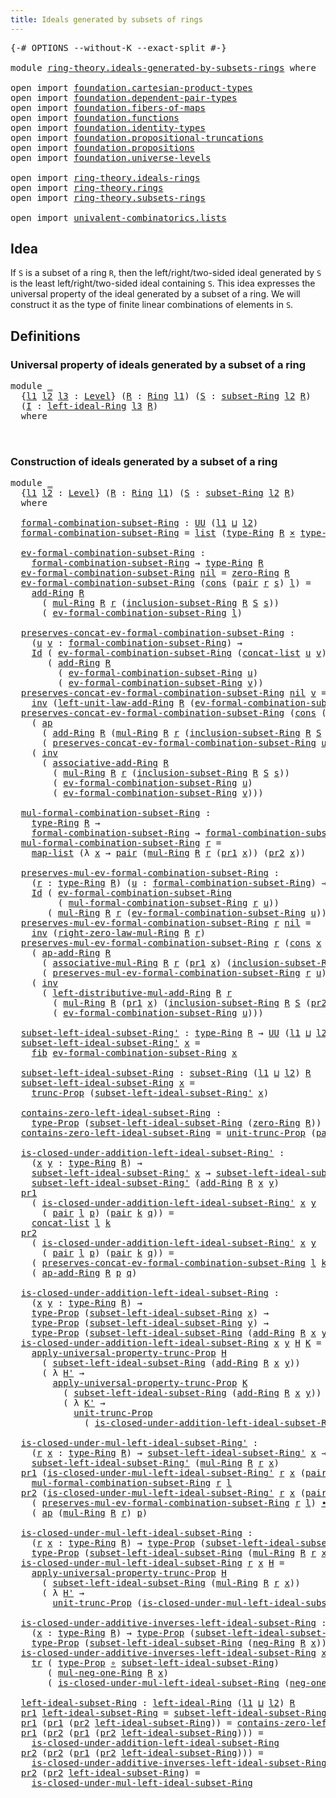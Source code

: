 ```yaml
---
title: Ideals generated by subsets of rings
---
```


<pre class="Agda"><a id="62" class="Symbol">{-#</a> <a id="66" class="Keyword">OPTIONS</a> <a id="74" class="Pragma">--without-K</a> <a id="86" class="Pragma">--exact-split</a> <a id="100" class="Symbol">#-}</a>

<a id="105" class="Keyword">module</a> <a id="112" href="ring-theory.ideals-generated-by-subsets-rings.html" class="Module">ring-theory.ideals-generated-by-subsets-rings</a> <a id="158" class="Keyword">where</a>

<a id="165" class="Keyword">open</a> <a id="170" class="Keyword">import</a> <a id="177" href="foundation.cartesian-product-types.html" class="Module">foundation.cartesian-product-types</a>
<a id="212" class="Keyword">open</a> <a id="217" class="Keyword">import</a> <a id="224" href="foundation.dependent-pair-types.html" class="Module">foundation.dependent-pair-types</a>
<a id="256" class="Keyword">open</a> <a id="261" class="Keyword">import</a> <a id="268" href="foundation.fibers-of-maps.html" class="Module">foundation.fibers-of-maps</a>
<a id="294" class="Keyword">open</a> <a id="299" class="Keyword">import</a> <a id="306" href="foundation.functions.html" class="Module">foundation.functions</a>
<a id="327" class="Keyword">open</a> <a id="332" class="Keyword">import</a> <a id="339" href="foundation.identity-types.html" class="Module">foundation.identity-types</a>
<a id="365" class="Keyword">open</a> <a id="370" class="Keyword">import</a> <a id="377" href="foundation.propositional-truncations.html" class="Module">foundation.propositional-truncations</a>
<a id="414" class="Keyword">open</a> <a id="419" class="Keyword">import</a> <a id="426" href="foundation.propositions.html" class="Module">foundation.propositions</a>
<a id="450" class="Keyword">open</a> <a id="455" class="Keyword">import</a> <a id="462" href="foundation.universe-levels.html" class="Module">foundation.universe-levels</a>

<a id="490" class="Keyword">open</a> <a id="495" class="Keyword">import</a> <a id="502" href="ring-theory.ideals-rings.html" class="Module">ring-theory.ideals-rings</a>
<a id="527" class="Keyword">open</a> <a id="532" class="Keyword">import</a> <a id="539" href="ring-theory.rings.html" class="Module">ring-theory.rings</a>
<a id="557" class="Keyword">open</a> <a id="562" class="Keyword">import</a> <a id="569" href="ring-theory.subsets-rings.html" class="Module">ring-theory.subsets-rings</a>

<a id="596" class="Keyword">open</a> <a id="601" class="Keyword">import</a> <a id="608" href="univalent-combinatorics.lists.html" class="Module">univalent-combinatorics.lists</a>
</pre>
## Idea

If `S` is a subset of a ring `R`, then the left/right/two-sided ideal generated by `S` is the least left/right/two-sided ideal containing `S`. This idea expresses the universal property of the ideal generated by a subset of a ring. We will construct it as the type of finite linear combinations of elements in `S`.

## Definitions

### Universal property of ideals generated by a subset of a ring

<pre class="Agda"><a id="1058" class="Keyword">module</a> <a id="1065" href="ring-theory.ideals-generated-by-subsets-rings.html#1065" class="Module">_</a>
  <a id="1069" class="Symbol">{</a><a id="1070" href="ring-theory.ideals-generated-by-subsets-rings.html#1070" class="Bound">l1</a> <a id="1073" href="ring-theory.ideals-generated-by-subsets-rings.html#1073" class="Bound">l2</a> <a id="1076" href="ring-theory.ideals-generated-by-subsets-rings.html#1076" class="Bound">l3</a> <a id="1079" class="Symbol">:</a> <a id="1081" href="Agda.Primitive.html#597" class="Postulate">Level</a><a id="1086" class="Symbol">}</a> <a id="1088" class="Symbol">(</a><a id="1089" href="ring-theory.ideals-generated-by-subsets-rings.html#1089" class="Bound">R</a> <a id="1091" class="Symbol">:</a> <a id="1093" href="ring-theory.rings.html#2458" class="Function">Ring</a> <a id="1098" href="ring-theory.ideals-generated-by-subsets-rings.html#1070" class="Bound">l1</a><a id="1100" class="Symbol">)</a> <a id="1102" class="Symbol">(</a><a id="1103" href="ring-theory.ideals-generated-by-subsets-rings.html#1103" class="Bound">S</a> <a id="1105" class="Symbol">:</a> <a id="1107" href="ring-theory.subsets-rings.html#597" class="Function">subset-Ring</a> <a id="1119" href="ring-theory.ideals-generated-by-subsets-rings.html#1073" class="Bound">l2</a> <a id="1122" href="ring-theory.ideals-generated-by-subsets-rings.html#1089" class="Bound">R</a><a id="1123" class="Symbol">)</a>
  <a id="1127" class="Symbol">(</a><a id="1128" href="ring-theory.ideals-generated-by-subsets-rings.html#1128" class="Bound">I</a> <a id="1130" class="Symbol">:</a> <a id="1132" href="ring-theory.ideals-rings.html#1762" class="Function">left-ideal-Ring</a> <a id="1148" href="ring-theory.ideals-generated-by-subsets-rings.html#1076" class="Bound">l3</a> <a id="1151" href="ring-theory.ideals-generated-by-subsets-rings.html#1089" class="Bound">R</a><a id="1152" class="Symbol">)</a>
  <a id="1156" class="Keyword">where</a>

  
</pre>
### Construction of ideals generated by a subset of a ring

<pre class="Agda"><a id="1239" class="Keyword">module</a> <a id="1246" href="ring-theory.ideals-generated-by-subsets-rings.html#1246" class="Module">_</a>
  <a id="1250" class="Symbol">{</a><a id="1251" href="ring-theory.ideals-generated-by-subsets-rings.html#1251" class="Bound">l1</a> <a id="1254" href="ring-theory.ideals-generated-by-subsets-rings.html#1254" class="Bound">l2</a> <a id="1257" class="Symbol">:</a> <a id="1259" href="Agda.Primitive.html#597" class="Postulate">Level</a><a id="1264" class="Symbol">}</a> <a id="1266" class="Symbol">(</a><a id="1267" href="ring-theory.ideals-generated-by-subsets-rings.html#1267" class="Bound">R</a> <a id="1269" class="Symbol">:</a> <a id="1271" href="ring-theory.rings.html#2458" class="Function">Ring</a> <a id="1276" href="ring-theory.ideals-generated-by-subsets-rings.html#1251" class="Bound">l1</a><a id="1278" class="Symbol">)</a> <a id="1280" class="Symbol">(</a><a id="1281" href="ring-theory.ideals-generated-by-subsets-rings.html#1281" class="Bound">S</a> <a id="1283" class="Symbol">:</a> <a id="1285" href="ring-theory.subsets-rings.html#597" class="Function">subset-Ring</a> <a id="1297" href="ring-theory.ideals-generated-by-subsets-rings.html#1254" class="Bound">l2</a> <a id="1300" href="ring-theory.ideals-generated-by-subsets-rings.html#1267" class="Bound">R</a><a id="1301" class="Symbol">)</a>
  <a id="1305" class="Keyword">where</a>

  <a id="1314" href="ring-theory.ideals-generated-by-subsets-rings.html#1314" class="Function">formal-combination-subset-Ring</a> <a id="1345" class="Symbol">:</a> <a id="1347" href="foundation-core.universe-levels.html#222" class="Primitive">UU</a> <a id="1350" class="Symbol">(</a><a id="1351" href="ring-theory.ideals-generated-by-subsets-rings.html#1251" class="Bound">l1</a> <a id="1354" href="Agda.Primitive.html#810" class="Primitive Operator">⊔</a> <a id="1356" href="ring-theory.ideals-generated-by-subsets-rings.html#1254" class="Bound">l2</a><a id="1358" class="Symbol">)</a>
  <a id="1362" href="ring-theory.ideals-generated-by-subsets-rings.html#1314" class="Function">formal-combination-subset-Ring</a> <a id="1393" class="Symbol">=</a> <a id="1395" href="univalent-combinatorics.lists.html#2152" class="Datatype">list</a> <a id="1400" class="Symbol">(</a><a id="1401" href="ring-theory.rings.html#2715" class="Function">type-Ring</a> <a id="1411" href="ring-theory.ideals-generated-by-subsets-rings.html#1267" class="Bound">R</a> <a id="1413" href="foundation-core.cartesian-product-types.html#577" class="Function Operator">×</a> <a id="1415" href="ring-theory.subsets-rings.html#944" class="Function">type-subset-Ring</a> <a id="1432" href="ring-theory.ideals-generated-by-subsets-rings.html#1267" class="Bound">R</a> <a id="1434" href="ring-theory.ideals-generated-by-subsets-rings.html#1281" class="Bound">S</a><a id="1435" class="Symbol">)</a>

  <a id="1440" href="ring-theory.ideals-generated-by-subsets-rings.html#1440" class="Function">ev-formal-combination-subset-Ring</a> <a id="1474" class="Symbol">:</a>
    <a id="1480" href="ring-theory.ideals-generated-by-subsets-rings.html#1314" class="Function">formal-combination-subset-Ring</a> <a id="1511" class="Symbol">→</a> <a id="1513" href="ring-theory.rings.html#2715" class="Function">type-Ring</a> <a id="1523" href="ring-theory.ideals-generated-by-subsets-rings.html#1267" class="Bound">R</a>
  <a id="1527" href="ring-theory.ideals-generated-by-subsets-rings.html#1440" class="Function">ev-formal-combination-subset-Ring</a> <a id="1561" href="univalent-combinatorics.lists.html#2195" class="InductiveConstructor">nil</a> <a id="1565" class="Symbol">=</a> <a id="1567" href="ring-theory.rings.html#5094" class="Function">zero-Ring</a> <a id="1577" href="ring-theory.ideals-generated-by-subsets-rings.html#1267" class="Bound">R</a>
  <a id="1581" href="ring-theory.ideals-generated-by-subsets-rings.html#1440" class="Function">ev-formal-combination-subset-Ring</a> <a id="1615" class="Symbol">(</a><a id="1616" href="univalent-combinatorics.lists.html#2210" class="InductiveConstructor">cons</a> <a id="1621" class="Symbol">(</a><a id="1622" href="foundation-core.dependent-pair-types.html#575" class="InductiveConstructor">pair</a> <a id="1627" href="ring-theory.ideals-generated-by-subsets-rings.html#1627" class="Bound">r</a> <a id="1629" href="ring-theory.ideals-generated-by-subsets-rings.html#1629" class="Bound">s</a><a id="1630" class="Symbol">)</a> <a id="1632" href="ring-theory.ideals-generated-by-subsets-rings.html#1632" class="Bound">l</a><a id="1633" class="Symbol">)</a> <a id="1635" class="Symbol">=</a>
    <a id="1641" href="ring-theory.rings.html#3060" class="Function">add-Ring</a> <a id="1650" href="ring-theory.ideals-generated-by-subsets-rings.html#1267" class="Bound">R</a>
      <a id="1658" class="Symbol">(</a> <a id="1660" href="ring-theory.rings.html#6433" class="Function">mul-Ring</a> <a id="1669" href="ring-theory.ideals-generated-by-subsets-rings.html#1267" class="Bound">R</a> <a id="1671" href="ring-theory.ideals-generated-by-subsets-rings.html#1627" class="Bound">r</a> <a id="1673" class="Symbol">(</a><a id="1674" href="ring-theory.subsets-rings.html#1015" class="Function">inclusion-subset-Ring</a> <a id="1696" href="ring-theory.ideals-generated-by-subsets-rings.html#1267" class="Bound">R</a> <a id="1698" href="ring-theory.ideals-generated-by-subsets-rings.html#1281" class="Bound">S</a> <a id="1700" href="ring-theory.ideals-generated-by-subsets-rings.html#1629" class="Bound">s</a><a id="1701" class="Symbol">))</a>
      <a id="1710" class="Symbol">(</a> <a id="1712" href="ring-theory.ideals-generated-by-subsets-rings.html#1440" class="Function">ev-formal-combination-subset-Ring</a> <a id="1746" href="ring-theory.ideals-generated-by-subsets-rings.html#1632" class="Bound">l</a><a id="1747" class="Symbol">)</a>

  <a id="1752" href="ring-theory.ideals-generated-by-subsets-rings.html#1752" class="Function">preserves-concat-ev-formal-combination-subset-Ring</a> <a id="1803" class="Symbol">:</a>
    <a id="1809" class="Symbol">(</a><a id="1810" href="ring-theory.ideals-generated-by-subsets-rings.html#1810" class="Bound">u</a> <a id="1812" href="ring-theory.ideals-generated-by-subsets-rings.html#1812" class="Bound">v</a> <a id="1814" class="Symbol">:</a> <a id="1816" href="ring-theory.ideals-generated-by-subsets-rings.html#1314" class="Function">formal-combination-subset-Ring</a><a id="1846" class="Symbol">)</a> <a id="1848" class="Symbol">→</a>
    <a id="1854" href="foundation-core.identity-types.html#641" class="Datatype">Id</a> <a id="1857" class="Symbol">(</a> <a id="1859" href="ring-theory.ideals-generated-by-subsets-rings.html#1440" class="Function">ev-formal-combination-subset-Ring</a> <a id="1893" class="Symbol">(</a><a id="1894" href="univalent-combinatorics.lists.html#2847" class="Function">concat-list</a> <a id="1906" href="ring-theory.ideals-generated-by-subsets-rings.html#1810" class="Bound">u</a> <a id="1908" href="ring-theory.ideals-generated-by-subsets-rings.html#1812" class="Bound">v</a><a id="1909" class="Symbol">))</a>
       <a id="1919" class="Symbol">(</a> <a id="1921" href="ring-theory.rings.html#3060" class="Function">add-Ring</a> <a id="1930" href="ring-theory.ideals-generated-by-subsets-rings.html#1267" class="Bound">R</a>
         <a id="1941" class="Symbol">(</a> <a id="1943" href="ring-theory.ideals-generated-by-subsets-rings.html#1440" class="Function">ev-formal-combination-subset-Ring</a> <a id="1977" href="ring-theory.ideals-generated-by-subsets-rings.html#1810" class="Bound">u</a><a id="1978" class="Symbol">)</a>
         <a id="1989" class="Symbol">(</a> <a id="1991" href="ring-theory.ideals-generated-by-subsets-rings.html#1440" class="Function">ev-formal-combination-subset-Ring</a> <a id="2025" href="ring-theory.ideals-generated-by-subsets-rings.html#1812" class="Bound">v</a><a id="2026" class="Symbol">))</a>
  <a id="2031" href="ring-theory.ideals-generated-by-subsets-rings.html#1752" class="Function">preserves-concat-ev-formal-combination-subset-Ring</a> <a id="2082" href="univalent-combinatorics.lists.html#2195" class="InductiveConstructor">nil</a> <a id="2086" href="ring-theory.ideals-generated-by-subsets-rings.html#2086" class="Bound">v</a> <a id="2088" class="Symbol">=</a>
    <a id="2094" href="foundation-core.identity-types.html#1552" class="Function">inv</a> <a id="2098" class="Symbol">(</a><a id="2099" href="ring-theory.rings.html#5330" class="Function">left-unit-law-add-Ring</a> <a id="2122" href="ring-theory.ideals-generated-by-subsets-rings.html#1267" class="Bound">R</a> <a id="2124" class="Symbol">(</a><a id="2125" href="ring-theory.ideals-generated-by-subsets-rings.html#1440" class="Function">ev-formal-combination-subset-Ring</a> <a id="2159" href="ring-theory.ideals-generated-by-subsets-rings.html#2086" class="Bound">v</a><a id="2160" class="Symbol">))</a>
  <a id="2165" href="ring-theory.ideals-generated-by-subsets-rings.html#1752" class="Function">preserves-concat-ev-formal-combination-subset-Ring</a> <a id="2216" class="Symbol">(</a><a id="2217" href="univalent-combinatorics.lists.html#2210" class="InductiveConstructor">cons</a> <a id="2222" class="Symbol">(</a><a id="2223" href="foundation-core.dependent-pair-types.html#575" class="InductiveConstructor">pair</a> <a id="2228" href="ring-theory.ideals-generated-by-subsets-rings.html#2228" class="Bound">r</a> <a id="2230" href="ring-theory.ideals-generated-by-subsets-rings.html#2230" class="Bound">s</a><a id="2231" class="Symbol">)</a> <a id="2233" href="ring-theory.ideals-generated-by-subsets-rings.html#2233" class="Bound">u</a><a id="2234" class="Symbol">)</a> <a id="2236" href="ring-theory.ideals-generated-by-subsets-rings.html#2236" class="Bound">v</a> <a id="2238" class="Symbol">=</a>
    <a id="2244" class="Symbol">(</a> <a id="2246" href="foundation-core.identity-types.html#2853" class="Function">ap</a>
      <a id="2255" class="Symbol">(</a> <a id="2257" href="ring-theory.rings.html#3060" class="Function">add-Ring</a> <a id="2266" href="ring-theory.ideals-generated-by-subsets-rings.html#1267" class="Bound">R</a> <a id="2268" class="Symbol">(</a><a id="2269" href="ring-theory.rings.html#6433" class="Function">mul-Ring</a> <a id="2278" href="ring-theory.ideals-generated-by-subsets-rings.html#1267" class="Bound">R</a> <a id="2280" href="ring-theory.ideals-generated-by-subsets-rings.html#2228" class="Bound">r</a> <a id="2282" class="Symbol">(</a><a id="2283" href="ring-theory.subsets-rings.html#1015" class="Function">inclusion-subset-Ring</a> <a id="2305" href="ring-theory.ideals-generated-by-subsets-rings.html#1267" class="Bound">R</a> <a id="2307" href="ring-theory.ideals-generated-by-subsets-rings.html#1281" class="Bound">S</a> <a id="2309" href="ring-theory.ideals-generated-by-subsets-rings.html#2230" class="Bound">s</a><a id="2310" class="Symbol">)))</a>
      <a id="2320" class="Symbol">(</a> <a id="2322" href="ring-theory.ideals-generated-by-subsets-rings.html#1752" class="Function">preserves-concat-ev-formal-combination-subset-Ring</a> <a id="2373" href="ring-theory.ideals-generated-by-subsets-rings.html#2233" class="Bound">u</a> <a id="2375" href="ring-theory.ideals-generated-by-subsets-rings.html#2236" class="Bound">v</a><a id="2376" class="Symbol">))</a> <a id="2379" href="foundation-core.identity-types.html#1239" class="Function Operator">∙</a>
    <a id="2385" class="Symbol">(</a> <a id="2387" href="foundation-core.identity-types.html#1552" class="Function">inv</a>
      <a id="2397" class="Symbol">(</a> <a id="2399" href="ring-theory.rings.html#3381" class="Function">associative-add-Ring</a> <a id="2420" href="ring-theory.ideals-generated-by-subsets-rings.html#1267" class="Bound">R</a>
        <a id="2430" class="Symbol">(</a> <a id="2432" href="ring-theory.rings.html#6433" class="Function">mul-Ring</a> <a id="2441" href="ring-theory.ideals-generated-by-subsets-rings.html#1267" class="Bound">R</a> <a id="2443" href="ring-theory.ideals-generated-by-subsets-rings.html#2228" class="Bound">r</a> <a id="2445" class="Symbol">(</a><a id="2446" href="ring-theory.subsets-rings.html#1015" class="Function">inclusion-subset-Ring</a> <a id="2468" href="ring-theory.ideals-generated-by-subsets-rings.html#1267" class="Bound">R</a> <a id="2470" href="ring-theory.ideals-generated-by-subsets-rings.html#1281" class="Bound">S</a> <a id="2472" href="ring-theory.ideals-generated-by-subsets-rings.html#2230" class="Bound">s</a><a id="2473" class="Symbol">))</a>
        <a id="2484" class="Symbol">(</a> <a id="2486" href="ring-theory.ideals-generated-by-subsets-rings.html#1440" class="Function">ev-formal-combination-subset-Ring</a> <a id="2520" href="ring-theory.ideals-generated-by-subsets-rings.html#2233" class="Bound">u</a><a id="2521" class="Symbol">)</a>
        <a id="2531" class="Symbol">(</a> <a id="2533" href="ring-theory.ideals-generated-by-subsets-rings.html#1440" class="Function">ev-formal-combination-subset-Ring</a> <a id="2567" href="ring-theory.ideals-generated-by-subsets-rings.html#2236" class="Bound">v</a><a id="2568" class="Symbol">)))</a>

  <a id="2575" href="ring-theory.ideals-generated-by-subsets-rings.html#2575" class="Function">mul-formal-combination-subset-Ring</a> <a id="2610" class="Symbol">:</a>
    <a id="2616" href="ring-theory.rings.html#2715" class="Function">type-Ring</a> <a id="2626" href="ring-theory.ideals-generated-by-subsets-rings.html#1267" class="Bound">R</a> <a id="2628" class="Symbol">→</a>
    <a id="2634" href="ring-theory.ideals-generated-by-subsets-rings.html#1314" class="Function">formal-combination-subset-Ring</a> <a id="2665" class="Symbol">→</a> <a id="2667" href="ring-theory.ideals-generated-by-subsets-rings.html#1314" class="Function">formal-combination-subset-Ring</a>
  <a id="2700" href="ring-theory.ideals-generated-by-subsets-rings.html#2575" class="Function">mul-formal-combination-subset-Ring</a> <a id="2735" href="ring-theory.ideals-generated-by-subsets-rings.html#2735" class="Bound">r</a> <a id="2737" class="Symbol">=</a>
    <a id="2743" href="univalent-combinatorics.lists.html#2502" class="Function">map-list</a> <a id="2752" class="Symbol">(λ</a> <a id="2755" href="ring-theory.ideals-generated-by-subsets-rings.html#2755" class="Bound">x</a> <a id="2757" class="Symbol">→</a> <a id="2759" href="foundation-core.dependent-pair-types.html#575" class="InductiveConstructor">pair</a> <a id="2764" class="Symbol">(</a><a id="2765" href="ring-theory.rings.html#6433" class="Function">mul-Ring</a> <a id="2774" href="ring-theory.ideals-generated-by-subsets-rings.html#1267" class="Bound">R</a> <a id="2776" href="ring-theory.ideals-generated-by-subsets-rings.html#2735" class="Bound">r</a> <a id="2778" class="Symbol">(</a><a id="2779" href="foundation-core.dependent-pair-types.html#592" class="Field">pr1</a> <a id="2783" href="ring-theory.ideals-generated-by-subsets-rings.html#2755" class="Bound">x</a><a id="2784" class="Symbol">))</a> <a id="2787" class="Symbol">(</a><a id="2788" href="foundation-core.dependent-pair-types.html#604" class="Field">pr2</a> <a id="2792" href="ring-theory.ideals-generated-by-subsets-rings.html#2755" class="Bound">x</a><a id="2793" class="Symbol">))</a>

  <a id="2799" href="ring-theory.ideals-generated-by-subsets-rings.html#2799" class="Function">preserves-mul-ev-formal-combination-subset-Ring</a> <a id="2847" class="Symbol">:</a>
    <a id="2853" class="Symbol">(</a><a id="2854" href="ring-theory.ideals-generated-by-subsets-rings.html#2854" class="Bound">r</a> <a id="2856" class="Symbol">:</a> <a id="2858" href="ring-theory.rings.html#2715" class="Function">type-Ring</a> <a id="2868" href="ring-theory.ideals-generated-by-subsets-rings.html#1267" class="Bound">R</a><a id="2869" class="Symbol">)</a> <a id="2871" class="Symbol">(</a><a id="2872" href="ring-theory.ideals-generated-by-subsets-rings.html#2872" class="Bound">u</a> <a id="2874" class="Symbol">:</a> <a id="2876" href="ring-theory.ideals-generated-by-subsets-rings.html#1314" class="Function">formal-combination-subset-Ring</a><a id="2906" class="Symbol">)</a> <a id="2908" class="Symbol">→</a>
    <a id="2914" href="foundation-core.identity-types.html#641" class="Datatype">Id</a> <a id="2917" class="Symbol">(</a> <a id="2919" href="ring-theory.ideals-generated-by-subsets-rings.html#1440" class="Function">ev-formal-combination-subset-Ring</a>
         <a id="2962" class="Symbol">(</a> <a id="2964" href="ring-theory.ideals-generated-by-subsets-rings.html#2575" class="Function">mul-formal-combination-subset-Ring</a> <a id="2999" href="ring-theory.ideals-generated-by-subsets-rings.html#2854" class="Bound">r</a> <a id="3001" href="ring-theory.ideals-generated-by-subsets-rings.html#2872" class="Bound">u</a><a id="3002" class="Symbol">))</a>
       <a id="3012" class="Symbol">(</a> <a id="3014" href="ring-theory.rings.html#6433" class="Function">mul-Ring</a> <a id="3023" href="ring-theory.ideals-generated-by-subsets-rings.html#1267" class="Bound">R</a> <a id="3025" href="ring-theory.ideals-generated-by-subsets-rings.html#2854" class="Bound">r</a> <a id="3027" class="Symbol">(</a><a id="3028" href="ring-theory.ideals-generated-by-subsets-rings.html#1440" class="Function">ev-formal-combination-subset-Ring</a> <a id="3062" href="ring-theory.ideals-generated-by-subsets-rings.html#2872" class="Bound">u</a><a id="3063" class="Symbol">))</a>
  <a id="3068" href="ring-theory.ideals-generated-by-subsets-rings.html#2799" class="Function">preserves-mul-ev-formal-combination-subset-Ring</a> <a id="3116" href="ring-theory.ideals-generated-by-subsets-rings.html#3116" class="Bound">r</a> <a id="3118" href="univalent-combinatorics.lists.html#2195" class="InductiveConstructor">nil</a> <a id="3122" class="Symbol">=</a>
    <a id="3128" href="foundation-core.identity-types.html#1552" class="Function">inv</a> <a id="3132" class="Symbol">(</a><a id="3133" href="ring-theory.rings.html#8715" class="Function">right-zero-law-mul-Ring</a> <a id="3157" href="ring-theory.ideals-generated-by-subsets-rings.html#1267" class="Bound">R</a> <a id="3159" href="ring-theory.ideals-generated-by-subsets-rings.html#3116" class="Bound">r</a><a id="3160" class="Symbol">)</a>
  <a id="3164" href="ring-theory.ideals-generated-by-subsets-rings.html#2799" class="Function">preserves-mul-ev-formal-combination-subset-Ring</a> <a id="3212" href="ring-theory.ideals-generated-by-subsets-rings.html#3212" class="Bound">r</a> <a id="3214" class="Symbol">(</a><a id="3215" href="univalent-combinatorics.lists.html#2210" class="InductiveConstructor">cons</a> <a id="3220" href="ring-theory.ideals-generated-by-subsets-rings.html#3220" class="Bound">x</a> <a id="3222" href="ring-theory.ideals-generated-by-subsets-rings.html#3222" class="Bound">u</a><a id="3223" class="Symbol">)</a> <a id="3225" class="Symbol">=</a>
    <a id="3231" class="Symbol">(</a> <a id="3233" href="ring-theory.rings.html#3235" class="Function">ap-add-Ring</a> <a id="3245" href="ring-theory.ideals-generated-by-subsets-rings.html#1267" class="Bound">R</a>
      <a id="3253" class="Symbol">(</a> <a id="3255" href="ring-theory.rings.html#6774" class="Function">associative-mul-Ring</a> <a id="3276" href="ring-theory.ideals-generated-by-subsets-rings.html#1267" class="Bound">R</a> <a id="3278" href="ring-theory.ideals-generated-by-subsets-rings.html#3212" class="Bound">r</a> <a id="3280" class="Symbol">(</a><a id="3281" href="foundation-core.dependent-pair-types.html#592" class="Field">pr1</a> <a id="3285" href="ring-theory.ideals-generated-by-subsets-rings.html#3220" class="Bound">x</a><a id="3286" class="Symbol">)</a> <a id="3288" class="Symbol">(</a><a id="3289" href="ring-theory.subsets-rings.html#1015" class="Function">inclusion-subset-Ring</a> <a id="3311" href="ring-theory.ideals-generated-by-subsets-rings.html#1267" class="Bound">R</a> <a id="3313" href="ring-theory.ideals-generated-by-subsets-rings.html#1281" class="Bound">S</a> <a id="3315" class="Symbol">(</a><a id="3316" href="foundation-core.dependent-pair-types.html#604" class="Field">pr2</a> <a id="3320" href="ring-theory.ideals-generated-by-subsets-rings.html#3220" class="Bound">x</a><a id="3321" class="Symbol">)))</a>
      <a id="3331" class="Symbol">(</a> <a id="3333" href="ring-theory.ideals-generated-by-subsets-rings.html#2799" class="Function">preserves-mul-ev-formal-combination-subset-Ring</a> <a id="3381" href="ring-theory.ideals-generated-by-subsets-rings.html#3212" class="Bound">r</a> <a id="3383" href="ring-theory.ideals-generated-by-subsets-rings.html#3222" class="Bound">u</a><a id="3384" class="Symbol">))</a> <a id="3387" href="foundation-core.identity-types.html#1239" class="Function Operator">∙</a>
    <a id="3393" class="Symbol">(</a> <a id="3395" href="foundation-core.identity-types.html#1552" class="Function">inv</a>
      <a id="3405" class="Symbol">(</a> <a id="3407" href="ring-theory.rings.html#7106" class="Function">left-distributive-mul-add-Ring</a> <a id="3438" href="ring-theory.ideals-generated-by-subsets-rings.html#1267" class="Bound">R</a> <a id="3440" href="ring-theory.ideals-generated-by-subsets-rings.html#3212" class="Bound">r</a>
        <a id="3450" class="Symbol">(</a> <a id="3452" href="ring-theory.rings.html#6433" class="Function">mul-Ring</a> <a id="3461" href="ring-theory.ideals-generated-by-subsets-rings.html#1267" class="Bound">R</a> <a id="3463" class="Symbol">(</a><a id="3464" href="foundation-core.dependent-pair-types.html#592" class="Field">pr1</a> <a id="3468" href="ring-theory.ideals-generated-by-subsets-rings.html#3220" class="Bound">x</a><a id="3469" class="Symbol">)</a> <a id="3471" class="Symbol">(</a><a id="3472" href="ring-theory.subsets-rings.html#1015" class="Function">inclusion-subset-Ring</a> <a id="3494" href="ring-theory.ideals-generated-by-subsets-rings.html#1267" class="Bound">R</a> <a id="3496" href="ring-theory.ideals-generated-by-subsets-rings.html#1281" class="Bound">S</a> <a id="3498" class="Symbol">(</a><a id="3499" href="foundation-core.dependent-pair-types.html#604" class="Field">pr2</a> <a id="3503" href="ring-theory.ideals-generated-by-subsets-rings.html#3220" class="Bound">x</a><a id="3504" class="Symbol">)))</a>
        <a id="3516" class="Symbol">(</a> <a id="3518" href="ring-theory.ideals-generated-by-subsets-rings.html#1440" class="Function">ev-formal-combination-subset-Ring</a> <a id="3552" href="ring-theory.ideals-generated-by-subsets-rings.html#3222" class="Bound">u</a><a id="3553" class="Symbol">)))</a>

  <a id="3560" href="ring-theory.ideals-generated-by-subsets-rings.html#3560" class="Function">subset-left-ideal-subset-Ring&#39;</a> <a id="3591" class="Symbol">:</a> <a id="3593" href="ring-theory.rings.html#2715" class="Function">type-Ring</a> <a id="3603" href="ring-theory.ideals-generated-by-subsets-rings.html#1267" class="Bound">R</a> <a id="3605" class="Symbol">→</a> <a id="3607" href="foundation-core.universe-levels.html#222" class="Primitive">UU</a> <a id="3610" class="Symbol">(</a><a id="3611" href="ring-theory.ideals-generated-by-subsets-rings.html#1251" class="Bound">l1</a> <a id="3614" href="Agda.Primitive.html#810" class="Primitive Operator">⊔</a> <a id="3616" href="ring-theory.ideals-generated-by-subsets-rings.html#1254" class="Bound">l2</a><a id="3618" class="Symbol">)</a>
  <a id="3622" href="ring-theory.ideals-generated-by-subsets-rings.html#3560" class="Function">subset-left-ideal-subset-Ring&#39;</a> <a id="3653" href="ring-theory.ideals-generated-by-subsets-rings.html#3653" class="Bound">x</a> <a id="3655" class="Symbol">=</a>
    <a id="3661" href="foundation-core.fibers-of-maps.html#928" class="Function">fib</a> <a id="3665" href="ring-theory.ideals-generated-by-subsets-rings.html#1440" class="Function">ev-formal-combination-subset-Ring</a> <a id="3699" href="ring-theory.ideals-generated-by-subsets-rings.html#3653" class="Bound">x</a>

  <a id="3704" href="ring-theory.ideals-generated-by-subsets-rings.html#3704" class="Function">subset-left-ideal-subset-Ring</a> <a id="3734" class="Symbol">:</a> <a id="3736" href="ring-theory.subsets-rings.html#597" class="Function">subset-Ring</a> <a id="3748" class="Symbol">(</a><a id="3749" href="ring-theory.ideals-generated-by-subsets-rings.html#1251" class="Bound">l1</a> <a id="3752" href="Agda.Primitive.html#810" class="Primitive Operator">⊔</a> <a id="3754" href="ring-theory.ideals-generated-by-subsets-rings.html#1254" class="Bound">l2</a><a id="3756" class="Symbol">)</a> <a id="3758" href="ring-theory.ideals-generated-by-subsets-rings.html#1267" class="Bound">R</a>
  <a id="3762" href="ring-theory.ideals-generated-by-subsets-rings.html#3704" class="Function">subset-left-ideal-subset-Ring</a> <a id="3792" href="ring-theory.ideals-generated-by-subsets-rings.html#3792" class="Bound">x</a> <a id="3794" class="Symbol">=</a>
    <a id="3800" href="foundation.propositional-truncations.html#2510" class="Function">trunc-Prop</a> <a id="3811" class="Symbol">(</a><a id="3812" href="ring-theory.ideals-generated-by-subsets-rings.html#3560" class="Function">subset-left-ideal-subset-Ring&#39;</a> <a id="3843" href="ring-theory.ideals-generated-by-subsets-rings.html#3792" class="Bound">x</a><a id="3844" class="Symbol">)</a>

  <a id="3849" href="ring-theory.ideals-generated-by-subsets-rings.html#3849" class="Function">contains-zero-left-ideal-subset-Ring</a> <a id="3886" class="Symbol">:</a>
    <a id="3892" href="foundation-core.propositions.html#1424" class="Function">type-Prop</a> <a id="3902" class="Symbol">(</a><a id="3903" href="ring-theory.ideals-generated-by-subsets-rings.html#3704" class="Function">subset-left-ideal-subset-Ring</a> <a id="3933" class="Symbol">(</a><a id="3934" href="ring-theory.rings.html#5094" class="Function">zero-Ring</a> <a id="3944" href="ring-theory.ideals-generated-by-subsets-rings.html#1267" class="Bound">R</a><a id="3945" class="Symbol">))</a>
  <a id="3950" href="ring-theory.ideals-generated-by-subsets-rings.html#3849" class="Function">contains-zero-left-ideal-subset-Ring</a> <a id="3987" class="Symbol">=</a> <a id="3989" href="foundation.propositional-truncations.html#2096" class="Function">unit-trunc-Prop</a> <a id="4005" class="Symbol">(</a><a id="4006" href="foundation-core.dependent-pair-types.html#575" class="InductiveConstructor">pair</a> <a id="4011" href="univalent-combinatorics.lists.html#2195" class="InductiveConstructor">nil</a> <a id="4015" href="foundation-core.identity-types.html#694" class="InductiveConstructor">refl</a><a id="4019" class="Symbol">)</a>

  <a id="4024" href="ring-theory.ideals-generated-by-subsets-rings.html#4024" class="Function">is-closed-under-addition-left-ideal-subset-Ring&#39;</a> <a id="4073" class="Symbol">:</a>
    <a id="4079" class="Symbol">(</a><a id="4080" href="ring-theory.ideals-generated-by-subsets-rings.html#4080" class="Bound">x</a> <a id="4082" href="ring-theory.ideals-generated-by-subsets-rings.html#4082" class="Bound">y</a> <a id="4084" class="Symbol">:</a> <a id="4086" href="ring-theory.rings.html#2715" class="Function">type-Ring</a> <a id="4096" href="ring-theory.ideals-generated-by-subsets-rings.html#1267" class="Bound">R</a><a id="4097" class="Symbol">)</a> <a id="4099" class="Symbol">→</a>
    <a id="4105" href="ring-theory.ideals-generated-by-subsets-rings.html#3560" class="Function">subset-left-ideal-subset-Ring&#39;</a> <a id="4136" href="ring-theory.ideals-generated-by-subsets-rings.html#4080" class="Bound">x</a> <a id="4138" class="Symbol">→</a> <a id="4140" href="ring-theory.ideals-generated-by-subsets-rings.html#3560" class="Function">subset-left-ideal-subset-Ring&#39;</a> <a id="4171" href="ring-theory.ideals-generated-by-subsets-rings.html#4082" class="Bound">y</a> <a id="4173" class="Symbol">→</a>
    <a id="4179" href="ring-theory.ideals-generated-by-subsets-rings.html#3560" class="Function">subset-left-ideal-subset-Ring&#39;</a> <a id="4210" class="Symbol">(</a><a id="4211" href="ring-theory.rings.html#3060" class="Function">add-Ring</a> <a id="4220" href="ring-theory.ideals-generated-by-subsets-rings.html#1267" class="Bound">R</a> <a id="4222" href="ring-theory.ideals-generated-by-subsets-rings.html#4080" class="Bound">x</a> <a id="4224" href="ring-theory.ideals-generated-by-subsets-rings.html#4082" class="Bound">y</a><a id="4225" class="Symbol">)</a>
  <a id="4229" href="foundation-core.dependent-pair-types.html#592" class="Field">pr1</a>
    <a id="4237" class="Symbol">(</a> <a id="4239" href="ring-theory.ideals-generated-by-subsets-rings.html#4024" class="Function">is-closed-under-addition-left-ideal-subset-Ring&#39;</a> <a id="4288" href="ring-theory.ideals-generated-by-subsets-rings.html#4288" class="Bound">x</a> <a id="4290" href="ring-theory.ideals-generated-by-subsets-rings.html#4290" class="Bound">y</a>
      <a id="4298" class="Symbol">(</a> <a id="4300" href="foundation-core.dependent-pair-types.html#575" class="InductiveConstructor">pair</a> <a id="4305" href="ring-theory.ideals-generated-by-subsets-rings.html#4305" class="Bound">l</a> <a id="4307" href="ring-theory.ideals-generated-by-subsets-rings.html#4307" class="Bound">p</a><a id="4308" class="Symbol">)</a> <a id="4310" class="Symbol">(</a><a id="4311" href="foundation-core.dependent-pair-types.html#575" class="InductiveConstructor">pair</a> <a id="4316" href="ring-theory.ideals-generated-by-subsets-rings.html#4316" class="Bound">k</a> <a id="4318" href="ring-theory.ideals-generated-by-subsets-rings.html#4318" class="Bound">q</a><a id="4319" class="Symbol">))</a> <a id="4322" class="Symbol">=</a>
    <a id="4328" href="univalent-combinatorics.lists.html#2847" class="Function">concat-list</a> <a id="4340" href="ring-theory.ideals-generated-by-subsets-rings.html#4305" class="Bound">l</a> <a id="4342" href="ring-theory.ideals-generated-by-subsets-rings.html#4316" class="Bound">k</a>
  <a id="4346" href="foundation-core.dependent-pair-types.html#604" class="Field">pr2</a>
    <a id="4354" class="Symbol">(</a> <a id="4356" href="ring-theory.ideals-generated-by-subsets-rings.html#4024" class="Function">is-closed-under-addition-left-ideal-subset-Ring&#39;</a> <a id="4405" href="ring-theory.ideals-generated-by-subsets-rings.html#4405" class="Bound">x</a> <a id="4407" href="ring-theory.ideals-generated-by-subsets-rings.html#4407" class="Bound">y</a>
      <a id="4415" class="Symbol">(</a> <a id="4417" href="foundation-core.dependent-pair-types.html#575" class="InductiveConstructor">pair</a> <a id="4422" href="ring-theory.ideals-generated-by-subsets-rings.html#4422" class="Bound">l</a> <a id="4424" href="ring-theory.ideals-generated-by-subsets-rings.html#4424" class="Bound">p</a><a id="4425" class="Symbol">)</a> <a id="4427" class="Symbol">(</a><a id="4428" href="foundation-core.dependent-pair-types.html#575" class="InductiveConstructor">pair</a> <a id="4433" href="ring-theory.ideals-generated-by-subsets-rings.html#4433" class="Bound">k</a> <a id="4435" href="ring-theory.ideals-generated-by-subsets-rings.html#4435" class="Bound">q</a><a id="4436" class="Symbol">))</a> <a id="4439" class="Symbol">=</a>
    <a id="4445" class="Symbol">(</a> <a id="4447" href="ring-theory.ideals-generated-by-subsets-rings.html#1752" class="Function">preserves-concat-ev-formal-combination-subset-Ring</a> <a id="4498" href="ring-theory.ideals-generated-by-subsets-rings.html#4422" class="Bound">l</a> <a id="4500" href="ring-theory.ideals-generated-by-subsets-rings.html#4433" class="Bound">k</a><a id="4501" class="Symbol">)</a> <a id="4503" href="foundation-core.identity-types.html#1239" class="Function Operator">∙</a>
    <a id="4509" class="Symbol">(</a> <a id="4511" href="ring-theory.rings.html#3235" class="Function">ap-add-Ring</a> <a id="4523" href="ring-theory.ideals-generated-by-subsets-rings.html#1267" class="Bound">R</a> <a id="4525" href="ring-theory.ideals-generated-by-subsets-rings.html#4424" class="Bound">p</a> <a id="4527" href="ring-theory.ideals-generated-by-subsets-rings.html#4435" class="Bound">q</a><a id="4528" class="Symbol">)</a>

  <a id="4533" href="ring-theory.ideals-generated-by-subsets-rings.html#4533" class="Function">is-closed-under-addition-left-ideal-subset-Ring</a> <a id="4581" class="Symbol">:</a>
    <a id="4587" class="Symbol">(</a><a id="4588" href="ring-theory.ideals-generated-by-subsets-rings.html#4588" class="Bound">x</a> <a id="4590" href="ring-theory.ideals-generated-by-subsets-rings.html#4590" class="Bound">y</a> <a id="4592" class="Symbol">:</a> <a id="4594" href="ring-theory.rings.html#2715" class="Function">type-Ring</a> <a id="4604" href="ring-theory.ideals-generated-by-subsets-rings.html#1267" class="Bound">R</a><a id="4605" class="Symbol">)</a> <a id="4607" class="Symbol">→</a>
    <a id="4613" href="foundation-core.propositions.html#1424" class="Function">type-Prop</a> <a id="4623" class="Symbol">(</a><a id="4624" href="ring-theory.ideals-generated-by-subsets-rings.html#3704" class="Function">subset-left-ideal-subset-Ring</a> <a id="4654" href="ring-theory.ideals-generated-by-subsets-rings.html#4588" class="Bound">x</a><a id="4655" class="Symbol">)</a> <a id="4657" class="Symbol">→</a>
    <a id="4663" href="foundation-core.propositions.html#1424" class="Function">type-Prop</a> <a id="4673" class="Symbol">(</a><a id="4674" href="ring-theory.ideals-generated-by-subsets-rings.html#3704" class="Function">subset-left-ideal-subset-Ring</a> <a id="4704" href="ring-theory.ideals-generated-by-subsets-rings.html#4590" class="Bound">y</a><a id="4705" class="Symbol">)</a> <a id="4707" class="Symbol">→</a>
    <a id="4713" href="foundation-core.propositions.html#1424" class="Function">type-Prop</a> <a id="4723" class="Symbol">(</a><a id="4724" href="ring-theory.ideals-generated-by-subsets-rings.html#3704" class="Function">subset-left-ideal-subset-Ring</a> <a id="4754" class="Symbol">(</a><a id="4755" href="ring-theory.rings.html#3060" class="Function">add-Ring</a> <a id="4764" href="ring-theory.ideals-generated-by-subsets-rings.html#1267" class="Bound">R</a> <a id="4766" href="ring-theory.ideals-generated-by-subsets-rings.html#4588" class="Bound">x</a> <a id="4768" href="ring-theory.ideals-generated-by-subsets-rings.html#4590" class="Bound">y</a><a id="4769" class="Symbol">))</a>
  <a id="4774" href="ring-theory.ideals-generated-by-subsets-rings.html#4533" class="Function">is-closed-under-addition-left-ideal-subset-Ring</a> <a id="4822" href="ring-theory.ideals-generated-by-subsets-rings.html#4822" class="Bound">x</a> <a id="4824" href="ring-theory.ideals-generated-by-subsets-rings.html#4824" class="Bound">y</a> <a id="4826" href="ring-theory.ideals-generated-by-subsets-rings.html#4826" class="Bound">H</a> <a id="4828" href="ring-theory.ideals-generated-by-subsets-rings.html#4828" class="Bound">K</a> <a id="4830" class="Symbol">=</a>
    <a id="4836" href="foundation.propositional-truncations.html#5581" class="Function">apply-universal-property-trunc-Prop</a> <a id="4872" href="ring-theory.ideals-generated-by-subsets-rings.html#4826" class="Bound">H</a>
      <a id="4880" class="Symbol">(</a> <a id="4882" href="ring-theory.ideals-generated-by-subsets-rings.html#3704" class="Function">subset-left-ideal-subset-Ring</a> <a id="4912" class="Symbol">(</a><a id="4913" href="ring-theory.rings.html#3060" class="Function">add-Ring</a> <a id="4922" href="ring-theory.ideals-generated-by-subsets-rings.html#1267" class="Bound">R</a> <a id="4924" href="ring-theory.ideals-generated-by-subsets-rings.html#4822" class="Bound">x</a> <a id="4926" href="ring-theory.ideals-generated-by-subsets-rings.html#4824" class="Bound">y</a><a id="4927" class="Symbol">))</a>
      <a id="4936" class="Symbol">(</a> <a id="4938" class="Symbol">λ</a> <a id="4940" href="ring-theory.ideals-generated-by-subsets-rings.html#4940" class="Bound">H&#39;</a> <a id="4943" class="Symbol">→</a>
        <a id="4953" href="foundation.propositional-truncations.html#5581" class="Function">apply-universal-property-trunc-Prop</a> <a id="4989" href="ring-theory.ideals-generated-by-subsets-rings.html#4828" class="Bound">K</a>
          <a id="5001" class="Symbol">(</a> <a id="5003" href="ring-theory.ideals-generated-by-subsets-rings.html#3704" class="Function">subset-left-ideal-subset-Ring</a> <a id="5033" class="Symbol">(</a><a id="5034" href="ring-theory.rings.html#3060" class="Function">add-Ring</a> <a id="5043" href="ring-theory.ideals-generated-by-subsets-rings.html#1267" class="Bound">R</a> <a id="5045" href="ring-theory.ideals-generated-by-subsets-rings.html#4822" class="Bound">x</a> <a id="5047" href="ring-theory.ideals-generated-by-subsets-rings.html#4824" class="Bound">y</a><a id="5048" class="Symbol">))</a>
          <a id="5061" class="Symbol">(</a> <a id="5063" class="Symbol">λ</a> <a id="5065" href="ring-theory.ideals-generated-by-subsets-rings.html#5065" class="Bound">K&#39;</a> <a id="5068" class="Symbol">→</a>
            <a id="5082" href="foundation.propositional-truncations.html#2096" class="Function">unit-trunc-Prop</a>
              <a id="5112" class="Symbol">(</a> <a id="5114" href="ring-theory.ideals-generated-by-subsets-rings.html#4024" class="Function">is-closed-under-addition-left-ideal-subset-Ring&#39;</a> <a id="5163" href="ring-theory.ideals-generated-by-subsets-rings.html#4822" class="Bound">x</a> <a id="5165" href="ring-theory.ideals-generated-by-subsets-rings.html#4824" class="Bound">y</a> <a id="5167" href="ring-theory.ideals-generated-by-subsets-rings.html#4940" class="Bound">H&#39;</a> <a id="5170" href="ring-theory.ideals-generated-by-subsets-rings.html#5065" class="Bound">K&#39;</a><a id="5172" class="Symbol">)))</a>

  <a id="5179" href="ring-theory.ideals-generated-by-subsets-rings.html#5179" class="Function">is-closed-under-mul-left-ideal-subset-Ring&#39;</a> <a id="5223" class="Symbol">:</a>
    <a id="5229" class="Symbol">(</a><a id="5230" href="ring-theory.ideals-generated-by-subsets-rings.html#5230" class="Bound">r</a> <a id="5232" href="ring-theory.ideals-generated-by-subsets-rings.html#5232" class="Bound">x</a> <a id="5234" class="Symbol">:</a> <a id="5236" href="ring-theory.rings.html#2715" class="Function">type-Ring</a> <a id="5246" href="ring-theory.ideals-generated-by-subsets-rings.html#1267" class="Bound">R</a><a id="5247" class="Symbol">)</a> <a id="5249" class="Symbol">→</a> <a id="5251" href="ring-theory.ideals-generated-by-subsets-rings.html#3560" class="Function">subset-left-ideal-subset-Ring&#39;</a> <a id="5282" href="ring-theory.ideals-generated-by-subsets-rings.html#5232" class="Bound">x</a> <a id="5284" class="Symbol">→</a>
    <a id="5290" href="ring-theory.ideals-generated-by-subsets-rings.html#3560" class="Function">subset-left-ideal-subset-Ring&#39;</a> <a id="5321" class="Symbol">(</a><a id="5322" href="ring-theory.rings.html#6433" class="Function">mul-Ring</a> <a id="5331" href="ring-theory.ideals-generated-by-subsets-rings.html#1267" class="Bound">R</a> <a id="5333" href="ring-theory.ideals-generated-by-subsets-rings.html#5230" class="Bound">r</a> <a id="5335" href="ring-theory.ideals-generated-by-subsets-rings.html#5232" class="Bound">x</a><a id="5336" class="Symbol">)</a>
  <a id="5340" href="foundation-core.dependent-pair-types.html#592" class="Field">pr1</a> <a id="5344" class="Symbol">(</a><a id="5345" href="ring-theory.ideals-generated-by-subsets-rings.html#5179" class="Function">is-closed-under-mul-left-ideal-subset-Ring&#39;</a> <a id="5389" href="ring-theory.ideals-generated-by-subsets-rings.html#5389" class="Bound">r</a> <a id="5391" href="ring-theory.ideals-generated-by-subsets-rings.html#5391" class="Bound">x</a> <a id="5393" class="Symbol">(</a><a id="5394" href="foundation-core.dependent-pair-types.html#575" class="InductiveConstructor">pair</a> <a id="5399" href="ring-theory.ideals-generated-by-subsets-rings.html#5399" class="Bound">l</a> <a id="5401" href="ring-theory.ideals-generated-by-subsets-rings.html#5401" class="Bound">p</a><a id="5402" class="Symbol">))</a> <a id="5405" class="Symbol">=</a>
    <a id="5411" href="ring-theory.ideals-generated-by-subsets-rings.html#2575" class="Function">mul-formal-combination-subset-Ring</a> <a id="5446" href="ring-theory.ideals-generated-by-subsets-rings.html#5389" class="Bound">r</a> <a id="5448" href="ring-theory.ideals-generated-by-subsets-rings.html#5399" class="Bound">l</a>
  <a id="5452" href="foundation-core.dependent-pair-types.html#604" class="Field">pr2</a> <a id="5456" class="Symbol">(</a><a id="5457" href="ring-theory.ideals-generated-by-subsets-rings.html#5179" class="Function">is-closed-under-mul-left-ideal-subset-Ring&#39;</a> <a id="5501" href="ring-theory.ideals-generated-by-subsets-rings.html#5501" class="Bound">r</a> <a id="5503" href="ring-theory.ideals-generated-by-subsets-rings.html#5503" class="Bound">x</a> <a id="5505" class="Symbol">(</a><a id="5506" href="foundation-core.dependent-pair-types.html#575" class="InductiveConstructor">pair</a> <a id="5511" href="ring-theory.ideals-generated-by-subsets-rings.html#5511" class="Bound">l</a> <a id="5513" href="ring-theory.ideals-generated-by-subsets-rings.html#5513" class="Bound">p</a><a id="5514" class="Symbol">))</a> <a id="5517" class="Symbol">=</a>
    <a id="5523" class="Symbol">(</a> <a id="5525" href="ring-theory.ideals-generated-by-subsets-rings.html#2799" class="Function">preserves-mul-ev-formal-combination-subset-Ring</a> <a id="5573" href="ring-theory.ideals-generated-by-subsets-rings.html#5501" class="Bound">r</a> <a id="5575" href="ring-theory.ideals-generated-by-subsets-rings.html#5511" class="Bound">l</a><a id="5576" class="Symbol">)</a> <a id="5578" href="foundation-core.identity-types.html#1239" class="Function Operator">∙</a>
    <a id="5584" class="Symbol">(</a> <a id="5586" href="foundation-core.identity-types.html#2853" class="Function">ap</a> <a id="5589" class="Symbol">(</a><a id="5590" href="ring-theory.rings.html#6433" class="Function">mul-Ring</a> <a id="5599" href="ring-theory.ideals-generated-by-subsets-rings.html#1267" class="Bound">R</a> <a id="5601" href="ring-theory.ideals-generated-by-subsets-rings.html#5501" class="Bound">r</a><a id="5602" class="Symbol">)</a> <a id="5604" href="ring-theory.ideals-generated-by-subsets-rings.html#5513" class="Bound">p</a><a id="5605" class="Symbol">)</a>

  <a id="5610" href="ring-theory.ideals-generated-by-subsets-rings.html#5610" class="Function">is-closed-under-mul-left-ideal-subset-Ring</a> <a id="5653" class="Symbol">:</a>
    <a id="5659" class="Symbol">(</a><a id="5660" href="ring-theory.ideals-generated-by-subsets-rings.html#5660" class="Bound">r</a> <a id="5662" href="ring-theory.ideals-generated-by-subsets-rings.html#5662" class="Bound">x</a> <a id="5664" class="Symbol">:</a> <a id="5666" href="ring-theory.rings.html#2715" class="Function">type-Ring</a> <a id="5676" href="ring-theory.ideals-generated-by-subsets-rings.html#1267" class="Bound">R</a><a id="5677" class="Symbol">)</a> <a id="5679" class="Symbol">→</a> <a id="5681" href="foundation-core.propositions.html#1424" class="Function">type-Prop</a> <a id="5691" class="Symbol">(</a><a id="5692" href="ring-theory.ideals-generated-by-subsets-rings.html#3704" class="Function">subset-left-ideal-subset-Ring</a> <a id="5722" href="ring-theory.ideals-generated-by-subsets-rings.html#5662" class="Bound">x</a><a id="5723" class="Symbol">)</a> <a id="5725" class="Symbol">→</a>
    <a id="5731" href="foundation-core.propositions.html#1424" class="Function">type-Prop</a> <a id="5741" class="Symbol">(</a><a id="5742" href="ring-theory.ideals-generated-by-subsets-rings.html#3704" class="Function">subset-left-ideal-subset-Ring</a> <a id="5772" class="Symbol">(</a><a id="5773" href="ring-theory.rings.html#6433" class="Function">mul-Ring</a> <a id="5782" href="ring-theory.ideals-generated-by-subsets-rings.html#1267" class="Bound">R</a> <a id="5784" href="ring-theory.ideals-generated-by-subsets-rings.html#5660" class="Bound">r</a> <a id="5786" href="ring-theory.ideals-generated-by-subsets-rings.html#5662" class="Bound">x</a><a id="5787" class="Symbol">))</a>
  <a id="5792" href="ring-theory.ideals-generated-by-subsets-rings.html#5610" class="Function">is-closed-under-mul-left-ideal-subset-Ring</a> <a id="5835" href="ring-theory.ideals-generated-by-subsets-rings.html#5835" class="Bound">r</a> <a id="5837" href="ring-theory.ideals-generated-by-subsets-rings.html#5837" class="Bound">x</a> <a id="5839" href="ring-theory.ideals-generated-by-subsets-rings.html#5839" class="Bound">H</a> <a id="5841" class="Symbol">=</a>
    <a id="5847" href="foundation.propositional-truncations.html#5581" class="Function">apply-universal-property-trunc-Prop</a> <a id="5883" href="ring-theory.ideals-generated-by-subsets-rings.html#5839" class="Bound">H</a>
      <a id="5891" class="Symbol">(</a> <a id="5893" href="ring-theory.ideals-generated-by-subsets-rings.html#3704" class="Function">subset-left-ideal-subset-Ring</a> <a id="5923" class="Symbol">(</a><a id="5924" href="ring-theory.rings.html#6433" class="Function">mul-Ring</a> <a id="5933" href="ring-theory.ideals-generated-by-subsets-rings.html#1267" class="Bound">R</a> <a id="5935" href="ring-theory.ideals-generated-by-subsets-rings.html#5835" class="Bound">r</a> <a id="5937" href="ring-theory.ideals-generated-by-subsets-rings.html#5837" class="Bound">x</a><a id="5938" class="Symbol">))</a>
      <a id="5947" class="Symbol">(</a> <a id="5949" class="Symbol">λ</a> <a id="5951" href="ring-theory.ideals-generated-by-subsets-rings.html#5951" class="Bound">H&#39;</a> <a id="5954" class="Symbol">→</a>
        <a id="5964" href="foundation.propositional-truncations.html#2096" class="Function">unit-trunc-Prop</a> <a id="5980" class="Symbol">(</a><a id="5981" href="ring-theory.ideals-generated-by-subsets-rings.html#5179" class="Function">is-closed-under-mul-left-ideal-subset-Ring&#39;</a> <a id="6025" href="ring-theory.ideals-generated-by-subsets-rings.html#5835" class="Bound">r</a> <a id="6027" href="ring-theory.ideals-generated-by-subsets-rings.html#5837" class="Bound">x</a> <a id="6029" href="ring-theory.ideals-generated-by-subsets-rings.html#5951" class="Bound">H&#39;</a><a id="6031" class="Symbol">))</a>

  <a id="6037" href="ring-theory.ideals-generated-by-subsets-rings.html#6037" class="Function">is-closed-under-additive-inverses-left-ideal-subset-Ring</a> <a id="6094" class="Symbol">:</a>
    <a id="6100" class="Symbol">(</a><a id="6101" href="ring-theory.ideals-generated-by-subsets-rings.html#6101" class="Bound">x</a> <a id="6103" class="Symbol">:</a> <a id="6105" href="ring-theory.rings.html#2715" class="Function">type-Ring</a> <a id="6115" href="ring-theory.ideals-generated-by-subsets-rings.html#1267" class="Bound">R</a><a id="6116" class="Symbol">)</a> <a id="6118" class="Symbol">→</a> <a id="6120" href="foundation-core.propositions.html#1424" class="Function">type-Prop</a> <a id="6130" class="Symbol">(</a><a id="6131" href="ring-theory.ideals-generated-by-subsets-rings.html#3704" class="Function">subset-left-ideal-subset-Ring</a> <a id="6161" href="ring-theory.ideals-generated-by-subsets-rings.html#6101" class="Bound">x</a><a id="6162" class="Symbol">)</a> <a id="6164" class="Symbol">→</a>
    <a id="6170" href="foundation-core.propositions.html#1424" class="Function">type-Prop</a> <a id="6180" class="Symbol">(</a><a id="6181" href="ring-theory.ideals-generated-by-subsets-rings.html#3704" class="Function">subset-left-ideal-subset-Ring</a> <a id="6211" class="Symbol">(</a><a id="6212" href="ring-theory.rings.html#5833" class="Function">neg-Ring</a> <a id="6221" href="ring-theory.ideals-generated-by-subsets-rings.html#1267" class="Bound">R</a> <a id="6223" href="ring-theory.ideals-generated-by-subsets-rings.html#6101" class="Bound">x</a><a id="6224" class="Symbol">))</a>
  <a id="6229" href="ring-theory.ideals-generated-by-subsets-rings.html#6037" class="Function">is-closed-under-additive-inverses-left-ideal-subset-Ring</a> <a id="6286" href="ring-theory.ideals-generated-by-subsets-rings.html#6286" class="Bound">x</a> <a id="6288" href="ring-theory.ideals-generated-by-subsets-rings.html#6288" class="Bound">H</a> <a id="6290" class="Symbol">=</a>
    <a id="6296" href="foundation-core.identity-types.html#4583" class="Function">tr</a> <a id="6299" class="Symbol">(</a> <a id="6301" href="foundation-core.propositions.html#1424" class="Function">type-Prop</a> <a id="6311" href="foundation-core.functions.html#407" class="Function Operator">∘</a> <a id="6313" href="ring-theory.ideals-generated-by-subsets-rings.html#3704" class="Function">subset-left-ideal-subset-Ring</a><a id="6342" class="Symbol">)</a>
       <a id="6351" class="Symbol">(</a> <a id="6353" href="ring-theory.rings.html#9241" class="Function">mul-neg-one-Ring</a> <a id="6370" href="ring-theory.ideals-generated-by-subsets-rings.html#1267" class="Bound">R</a> <a id="6372" href="ring-theory.ideals-generated-by-subsets-rings.html#6286" class="Bound">x</a><a id="6373" class="Symbol">)</a>
       <a id="6382" class="Symbol">(</a> <a id="6384" href="ring-theory.ideals-generated-by-subsets-rings.html#5610" class="Function">is-closed-under-mul-left-ideal-subset-Ring</a> <a id="6427" class="Symbol">(</a><a id="6428" href="ring-theory.rings.html#9168" class="Function">neg-one-Ring</a> <a id="6441" href="ring-theory.ideals-generated-by-subsets-rings.html#1267" class="Bound">R</a><a id="6442" class="Symbol">)</a> <a id="6444" href="ring-theory.ideals-generated-by-subsets-rings.html#6286" class="Bound">x</a> <a id="6446" href="ring-theory.ideals-generated-by-subsets-rings.html#6288" class="Bound">H</a><a id="6447" class="Symbol">)</a>

  <a id="6452" href="ring-theory.ideals-generated-by-subsets-rings.html#6452" class="Function">left-ideal-subset-Ring</a> <a id="6475" class="Symbol">:</a> <a id="6477" href="ring-theory.ideals-rings.html#1762" class="Function">left-ideal-Ring</a> <a id="6493" class="Symbol">(</a><a id="6494" href="ring-theory.ideals-generated-by-subsets-rings.html#1251" class="Bound">l1</a> <a id="6497" href="Agda.Primitive.html#810" class="Primitive Operator">⊔</a> <a id="6499" href="ring-theory.ideals-generated-by-subsets-rings.html#1254" class="Bound">l2</a><a id="6501" class="Symbol">)</a> <a id="6503" href="ring-theory.ideals-generated-by-subsets-rings.html#1267" class="Bound">R</a>
  <a id="6507" href="foundation-core.dependent-pair-types.html#592" class="Field">pr1</a> <a id="6511" href="ring-theory.ideals-generated-by-subsets-rings.html#6452" class="Function">left-ideal-subset-Ring</a> <a id="6534" class="Symbol">=</a> <a id="6536" href="ring-theory.ideals-generated-by-subsets-rings.html#3704" class="Function">subset-left-ideal-subset-Ring</a>
  <a id="6568" href="foundation-core.dependent-pair-types.html#592" class="Field">pr1</a> <a id="6572" class="Symbol">(</a><a id="6573" href="foundation-core.dependent-pair-types.html#592" class="Field">pr1</a> <a id="6577" class="Symbol">(</a><a id="6578" href="foundation-core.dependent-pair-types.html#604" class="Field">pr2</a> <a id="6582" href="ring-theory.ideals-generated-by-subsets-rings.html#6452" class="Function">left-ideal-subset-Ring</a><a id="6604" class="Symbol">))</a> <a id="6607" class="Symbol">=</a> <a id="6609" href="ring-theory.ideals-generated-by-subsets-rings.html#3849" class="Function">contains-zero-left-ideal-subset-Ring</a>
  <a id="6648" href="foundation-core.dependent-pair-types.html#592" class="Field">pr1</a> <a id="6652" class="Symbol">(</a><a id="6653" href="foundation-core.dependent-pair-types.html#604" class="Field">pr2</a> <a id="6657" class="Symbol">(</a><a id="6658" href="foundation-core.dependent-pair-types.html#592" class="Field">pr1</a> <a id="6662" class="Symbol">(</a><a id="6663" href="foundation-core.dependent-pair-types.html#604" class="Field">pr2</a> <a id="6667" href="ring-theory.ideals-generated-by-subsets-rings.html#6452" class="Function">left-ideal-subset-Ring</a><a id="6689" class="Symbol">)))</a> <a id="6693" class="Symbol">=</a>
    <a id="6699" href="ring-theory.ideals-generated-by-subsets-rings.html#4533" class="Function">is-closed-under-addition-left-ideal-subset-Ring</a>
  <a id="6749" href="foundation-core.dependent-pair-types.html#604" class="Field">pr2</a> <a id="6753" class="Symbol">(</a><a id="6754" href="foundation-core.dependent-pair-types.html#604" class="Field">pr2</a> <a id="6758" class="Symbol">(</a><a id="6759" href="foundation-core.dependent-pair-types.html#592" class="Field">pr1</a> <a id="6763" class="Symbol">(</a><a id="6764" href="foundation-core.dependent-pair-types.html#604" class="Field">pr2</a> <a id="6768" href="ring-theory.ideals-generated-by-subsets-rings.html#6452" class="Function">left-ideal-subset-Ring</a><a id="6790" class="Symbol">)))</a> <a id="6794" class="Symbol">=</a>
    <a id="6800" href="ring-theory.ideals-generated-by-subsets-rings.html#6037" class="Function">is-closed-under-additive-inverses-left-ideal-subset-Ring</a>
  <a id="6859" href="foundation-core.dependent-pair-types.html#604" class="Field">pr2</a> <a id="6863" class="Symbol">(</a><a id="6864" href="foundation-core.dependent-pair-types.html#604" class="Field">pr2</a> <a id="6868" href="ring-theory.ideals-generated-by-subsets-rings.html#6452" class="Function">left-ideal-subset-Ring</a><a id="6890" class="Symbol">)</a> <a id="6892" class="Symbol">=</a>
    <a id="6898" href="ring-theory.ideals-generated-by-subsets-rings.html#5610" class="Function">is-closed-under-mul-left-ideal-subset-Ring</a>
</pre>